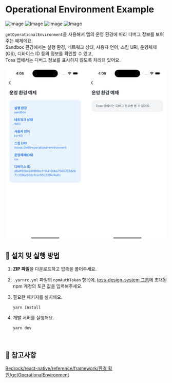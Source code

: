 # Operational Environment Example

![Image](https://github.com/user-attachments/assets/e3e87c6f-75f1-4ad8-9c0f-1a4a13666f9f)
![Image](https://github.com/user-attachments/assets/de8efa61-1879-4916-8373-3537e63312fe)
![Image](https://github.com/user-attachments/assets/62eb3e4d-a6e1-493e-b76e-69bad926c2d8)
![Image](https://github.com/user-attachments/assets/5af3b63b-bda7-4ddb-9ae9-8c90fe747baf)

`getOperationalEnvironment`을 사용해서 앱의 운영 환경에 따라 디버그 정보를 보여주는 예제에요.  
Sandbox 환경에서는 실행 환경, 네트워크 상태, 사용자 언어, 스킴 URI, 운영체제(OS), 디바이스 ID 등의 정보를 확인할 수 있고,  
Toss 앱에서는 디버그 정보를 표시하지 않도록 처리돼 있어요.

<img src="../assets/with-operational-environment-example-image.png" alt="with-operational-environment-example-image" style="width: 670px;" />

<br />

## 🚀 설치 및 실행 방법

1. **ZIP 파일**을 다운로드하고 압축을 풀어주세요.

2. `.yarnrc.yml` 파일의 `npmAuthToken` 항목에, [toss-design-system 그룹](https://tossmini-docs.toss.im/tds-react-native/setup-npm/)에 초대된 npm 계정의 토큰 값을 입력해주세요.

3. 필요한 패키지를 설치해요.

   ```
   yarn install
   ```

4. 개발 서버를 실행해요.

   ```
   yarn dev
   ```

<br />

## 📌 참고사항

[Bedrock/react-native/reference/framework/환경 확인/getOperationalEnvironment](https://tossmini-docs.toss.im/react-native/reference/framework/%ED%99%98%EA%B2%BD%20%ED%99%95%EC%9D%B8/getOperationalEnvironment.html)
